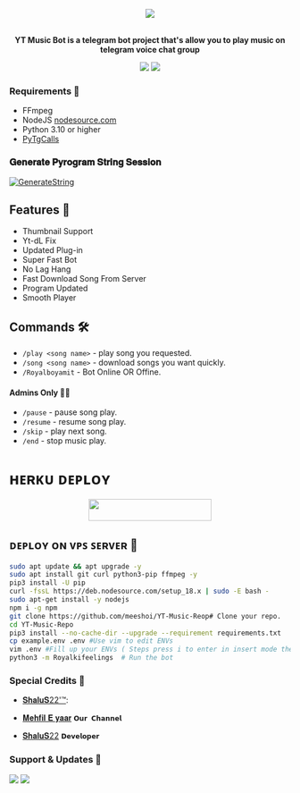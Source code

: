<p align="center"><a href="https://t.me/+4fTCw8hKFak2YWU9"><img src="https://graph.org/file/1cf39e632aee473343a9f.jpg"></a></p>
<p align="center">
    <br><b>YT Music Bot is a telegram bot project that's allow you to play music on telegram voice chat group</b><br>
</p>
<p align="center">
    <a href="https://www.python.org/" alt="made-with-python"> <img src="https://img.20230924_135639_695.jpg/badge/Made%20with-Python-black.svg?style=flat-round&logo=python&logoColor=black&color=white" /></a>
    <a href="https://github.com/Shiv78singh" alt="Developed by"> <img src="https://img.shields.io/badge/Developed by%3F-ShaluS22'™-black.svg?style=flat-round" /></a>
</p>

<h3>Requirements 📝</h3>

- FFmpeg
- NodeJS [nodesource.com](https://nodesource.com/)
- Python 3.10 or higher
- [PyTgCalls](https://github.com/pytgcalls/pytgcalls)

### 𝐆𝐞𝐧𝐞𝐫𝐚𝐭𝐞 𝐏𝐲𝐫𝐨𝐠𝐫𝐚𝐦 𝐒𝐭𝐫𝐢𝐧𝐠 𝐒𝐞𝐬𝐬𝐢𝐨𝐧

[![GenerateString](https://img.20230924_135639_695.jpg/badge/repl.it-generateString-yellowgreen)](https://replit.com/@ShaluS22/PyrogramStringSession)
## Features 🔮

- Thumbnail Support
- Yt-dL Fix
- Updated Plug-in
- Super Fast Bot
- No Lag Hang
- Fast Download Song From Server
- Program Updated
- Smooth Player

## Commands 🛠

- `/play <song name>` - play song you requested.  
- `/song <song name>` - download songs you want quickly. 
- `/Royalboyamit` - Bot Online OR Offine. 

#### Admins Only 👷‍♂️
- `/pause` - pause song play. 
- `/resume` - resume song play. 
- `/skip` - play next song. 
- `/end` - stop music play. 

# ʜᴇʀᴋᴜ ᴅᴇᴘʟᴏʏ
</h3>
<p align="center"><a href="https://dashboard.heroku.com/new?template=https://github.com/Shiv78singh/YT-Music-Repo"> <img src="https://img.shields.io/badge/Deploy%20On%20Heroku-black?style=for-the-badge&logo=heroku" width="220" height="38.45"/></a></p>


## ᴅᴇᴘʟᴏʏ ᴏɴ ᴠᴘꜱ ꜱᴇʀᴠᴇʀ 📡

```sh
sudo apt update && apt upgrade -y
sudo apt install git curl python3-pip ffmpeg -y
pip3 install -U pip
curl -fssL https://deb.nodesource.com/setup_18.x | sudo -E bash -
sudo apt-get install -y nodejs
npm i -g npm
git clone https://github.com/meeshoi/YT-Music-Reop# Clone your repo.
cd YT-Music-Repo
pip3 install --no-cache-dir --upgrade --requirement requirements.txt
cp example.env .env #Use vim to edit ENVs
vim .env #Fill up your ENVs ( Steps press i to enter in insert mode then edit the file. Press Esc to exit the editing mode then type :wq! and press Enter key to save the file.)
python3 -m Royalkifeelings  # Run the bot
```

### Special Credits 💖
- [𝐒𝐡𝐚𝐥𝐮𝐒22'™](https://github.com/𝐒𝐡𝐚𝐥𝐮𝐒22): 

- [𝐌𝐞𝐡𝐟𝐢𝐥 𝐄 𝐲𝐚𝐚𝐫](https://t.me/+4fTCw8hKFak2YWU9) `𝗢𝘂𝗿 𝗖𝗵𝗮𝗻𝗻𝗲𝗹`

- [𝐒𝐡𝐚𝐥𝐮𝐒22](https://t.me/ShaluS22) `𝗗𝗲𝘃𝗲𝗹𝗼𝗽𝗲𝗿`

### Support & Updates 🎑
<a href="https://t.me/+nYZHzqYqb59iZWU1"><img src="https://img.20230924_135639_695.jgp/badge/Join-Group%20Support-black.svg?style=for-the-badge&logo=Telegram"></a> <a href="https://t.me/+4fTCw8hKFak2YWU9"><img src="https://img.20230924_140412/badge/Join-Updates%20Channel-black.svg?style=for-the-badge&logo=Telegram"></a>
